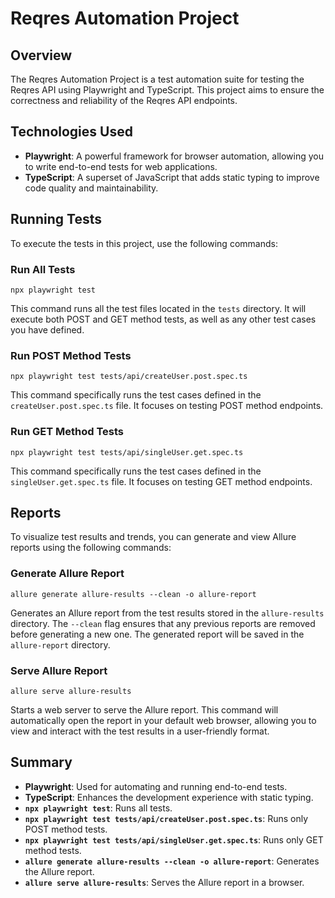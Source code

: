 # Reqres Automation Project

## Overview

The Reqres Automation Project is a test automation suite for testing the Reqres API using Playwright and TypeScript. This project aims to ensure the correctness and reliability of the Reqres API endpoints.

## Technologies Used

- **Playwright**: A powerful framework for browser automation, allowing you to write end-to-end tests for web applications.
- **TypeScript**: A superset of JavaScript that adds static typing to improve code quality and maintainability.

## Running Tests

To execute the tests in this project, use the following commands:

### Run All Tests

`npx playwright test`

This command runs all the test files located in the `tests` directory. It will execute both POST and GET method tests, as well as any other test cases you have defined.

### Run POST Method Tests

`npx playwright test tests/api/createUser.post.spec.ts`

This command specifically runs the test cases defined in the `createUser.post.spec.ts` file. It focuses on testing POST method endpoints.

### Run GET Method Tests

`npx playwright test tests/api/singleUser.get.spec.ts`

This command specifically runs the test cases defined in the `singleUser.get.spec.ts` file. It focuses on testing GET method endpoints.

## Reports

To visualize test results and trends, you can generate and view Allure reports using the following commands:

### Generate Allure Report

`allure generate allure-results --clean -o allure-report`

Generates an Allure report from the test results stored in the `allure-results` directory. The `--clean` flag ensures that any previous reports are removed before generating a new one. The generated report will be saved in the `allure-report` directory.

### Serve Allure Report

`allure serve allure-results`

Starts a web server to serve the Allure report. This command will automatically open the report in your default web browser, allowing you to view and interact with the test results in a user-friendly format.

## Summary

- **Playwright**: Used for automating and running end-to-end tests.
- **TypeScript**: Enhances the development experience with static typing.
- **`npx playwright test`**: Runs all tests.
- **`npx playwright test tests/api/createUser.post.spec.ts`**: Runs only POST method tests.
- **`npx playwright test tests/api/singleUser.get.spec.ts`**: Runs only GET method tests.
- **`allure generate allure-results --clean -o allure-report`**: Generates the Allure report.
- **`allure serve allure-results`**: Serves the Allure report in a browser.

